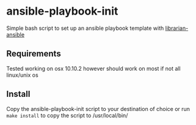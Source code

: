 # ansible-playbook-init

Simple bash script to set up an ansible playbook template with [librarian-ansible](https://github.com/bcoe/librarian-ansible)

## Requirements
Tested working on osx 10.10.2 however should work on most if not all linux/unix os

## Install 
Copy the ansible-playbook-init script to your destination of choice or run `make install` to copy the script to /usr/local/bin/


